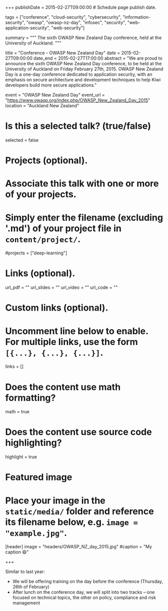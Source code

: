 +++
publishDate = 2015-02-27T09:00:00  # Schedule page publish date.

tags = ["conference", "cloud-security", "cybersecurity", "information-security", "owasp", "owasp-nz-day", "infosec", "security", "web-application-security", "web-security"]

summary = """
The sixth OWASP New Zealand Day conference, held at the University of Auckland.
"""

title = "Conference - OWASP New Zealand Day"
date = 2015-02-27T09:00:00
date_end = 2015-02-27T17:00:00
abstract = "We are proud to announce the sixth OWASP New Zealand Day conference, to be held at the University of Auckland on Friday February 27th, 2015. OWASP New Zealand Day is a one-day conference dedicated to application security, with an emphasis on secure architecture and development techniques to help Kiwi developers build more secure applications."

event = "OWASP New Zealand Day"
event_url = "https://www.owasp.org/index.php/OWASP_New_Zealand_Day_2015"
location = "Auckland New Zealand"

# Is this a selected talk? (true/false)
selected = false

# Projects (optional).
#   Associate this talk with one or more of your projects.
#   Simply enter the filename (excluding '.md') of your project file in `content/project/`.
#projects = ["deep-learning"]

# Links (optional).
url_pdf = ""
url_slides = ""
url_video = ""
url_code = ""

# Custom links (optional).
#   Uncomment line below to enable. For multiple links, use the form `[{...}, {...}, {...}]`.
links = []


# Does the content use math formatting?
math = true

# Does the content use source code highlighting?
highlight = true

# Featured image
# Place your image in the `static/media/` folder and reference its filename below, e.g. `image = "example.jpg"`.
[header]
image = "headers/OWASP_NZ_day_2015.jpg"
#caption = "My caption :smile:"

+++

Similar to last year:

* We will be offering training on the day before the conference (Thursday, 26th of February)
* After lunch on the conference day, we will split into two tracks – one focused on technical topics, the other on policy, compliance and risk management

